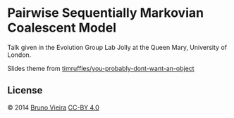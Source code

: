 Pairwise Sequentially Markovian Coalescent Model
================================================
Talk given in the Evolution Group Lab Jolly at the Queen Mary, University of London.

Slides theme from [timruffles/you-probably-dont-want-an-object](//github.com/timruffles/you-probably-dont-want-an-object)

License
-------
© 2014 [Bruno Vieira](//bmpvieira.com) [CC-BY 4.0](//creativecommons.org/licenses/by/4.0/deed.en_US)
